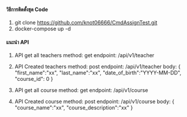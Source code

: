 #### วิธีการติดตั้งชุด Code

1. git clone https://github.com/knot06666/CmdAssignTest.git
2. docker-compose up -d

#### แนะนำ API

1. API get all teachers
method: get
endpoint: /api/v1/teacher

2. API Created teachers
method: post
endpoint: /api/v1/teacher
body: 
{
    "first_name":"xx",
    "last_name":"xx",
    "date_of_birth":"YYYY-MM-DD",
    "course_id": 0
}

3. API get all course
method: get
endpoint: /api/v1/course

4. API Created course
method: post 
endpoint: /api/v1/course
body:
{
    "course_name":"xx",
    "course_description":"xx"
}